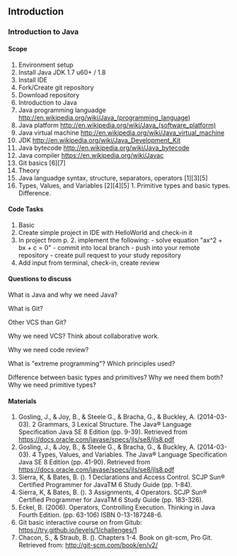 ## Introduction

### Introduction to Java

#### Scope

1. Environment setup
  1. Install Java JDK 1.7 u60+ / 1.8
  2. Install IDE
  3. Fork/Create git repository
  4. Download repository
2. Introduction to Java
  1. Java programming languadge http://en.wikipedia.org/wiki/Java_(programming_language)
  2. Java platform http://en.wikipedia.org/wiki/Java_(software_platform)
  3. Java virtual machine http://en.wikipedia.org/wiki/Java_virtual_machine
  4. JDK http://en.wikipedia.org/wiki/Java_Development_Kit
  5. Java bytecode http://en.wikipedia.org/wiki/Java_bytecode
  6. Java compiler https://en.wikipedia.org/wiki/Javac
3. Git basics [6][7]
4. Theory
  1. Java languadge syntax, structure, separators, operators [1][3][5]
  2. Types, Values, and Variables [2][4][5]
    1. Primitive types and basic types. Difference.


#### Code Tasks

1. Basic
  1. Create simple project in IDE with HelloWorld and check-in it
  2. In project from p. 2. implement the following:
    - solve equation "ax^2 + bx + c = 0"
    - commit into local branch
    - push into your remote repository
    - create pull request to your study repository
  3. Add input from terminal, check-in, create review

#### Questions to discuss

What is Java and why we need Java?

What is Git?

Other VCS than Git?

Why we need VCS? Think about collaborative work.

Why we need code review?

What is "extreme programming"? Which principles used?

Difference between basic types and primitives? Why we need them both? Why we need primitive types?

#### Materials

1. Gosling, J., & Joy, B., & Steele G., & Bracha, G., & Buckley, A. (2014-03-03). 2 Grammars, 3 Lexical Structure. The Java® Language Specification Java SE 8 Edition (pp. 9-39). Retrieved from https://docs.oracle.com/javase/specs/jls/se8/jls8.pdf
2. Gosling, J., & Joy, B., & Steele G., & Bracha, G., & Buckley, A. (2014-03-03). 4 Types, Values, and Variables. The Java® Language Specification Java SE 8 Edition (pp. 41-90). Retrieved from https://docs.oracle.com/javase/specs/jls/se8/jls8.pdf
3. Sierra, K, & Bates, B. (). 1 Declarations and Access Control. SCJP Sun® Certified Programmer for JavaTM 6 Study Guide (pp. 1-84).
4. Sierra, K, & Bates, B. (). 3 Assignments, 4 Operators. SCJP Sun® Certified Programmer for JavaTM 6 Study Guide (pp. 183-326).
5. Eckel, B. (2006). Operators, Controlling Execution. Thinking in Java Fourth Edition. (pp. 63-106) ISBN 0-13-187248-6.
6. Git basic interactive course on from Gitub: https://try.github.io/levels/1/challenges/1
7. Chacon, S., & Straub, B. (). Chapters 1-4. Book on git-scm, Pro Git. Retrieved from: http://git-scm.com/book/en/v2/
